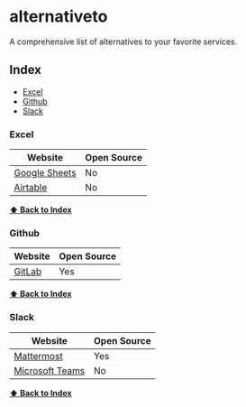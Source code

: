 # alternativeto
A comprehensive list of alternatives to your favorite services.

## Index
* [Excel](#excel)
* [Github](#github)
* [Slack](#slack)

### Excel
Website | Open Source
|---|---|
| [Google Sheets](https://sheets.google.com/) | No |
| [Airtable](https://airtable.com/) | No |

**[⬆ Back to Index](#index)**

### Github
Website | Open Source
|---|---|
| [GitLab](https://gitlab.com/) | Yes |

**[⬆ Back to Index](#index)**

### Slack
Website | Open Source
|---|---|
| [Mattermost](https://mattermost.com/) | Yes |
| [Microsoft Teams](https://www.microsoft.com/en-us/microsoft-teams/group-chat-software) | No |

**[⬆ Back to Index](#index)**
